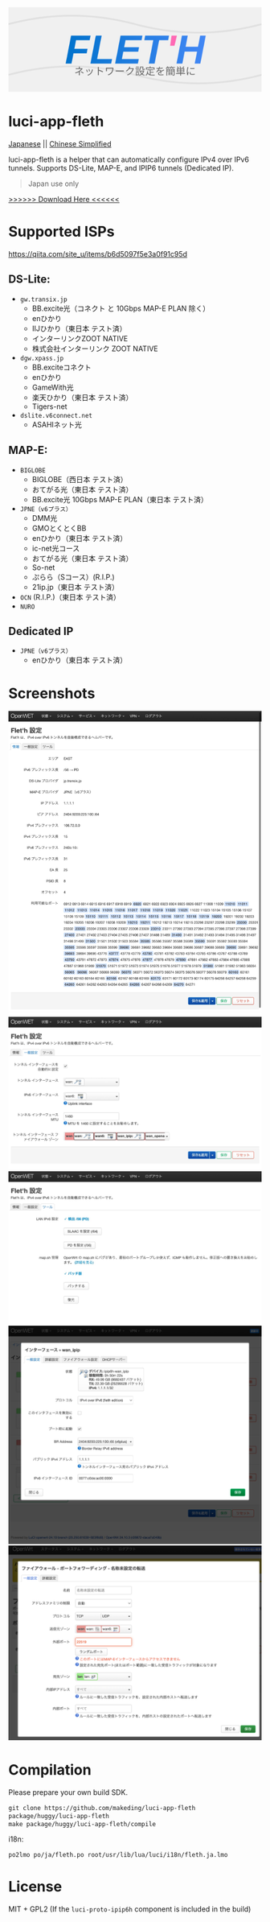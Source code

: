 ![banner](./logo/fleth-banner.svg)
# luci-app-fleth
[Japanese](./readme.md) || [Chinese Simplified](./readme-zhs.md)

luci-app-fleth is a helper that can automatically configure IPv4 over IPv6 tunnels. Supports DS-Lite, MAP-E, and IPIP6 tunnels (Dedicated IP).

> Japan use only

[>>>>>> Download Here <<<<<<](https://github.com/makeding/luci-app-fleth/releases)
# Supported ISPs
https://qiita.com/site_u/items/b6d5097f5e3a0f91c95d  

## DS-Lite:
- `gw.transix.jp`
    - BB.excite光（コネクト と 10Gbps MAP-E PLAN 除く）
    - enひかり
    - IIJひかり（東日本 テスト済）
    - インターリンクZOOT NATIVE
    - 株式会社インターリンク ZOOT NATIVE
- `dgw.xpass.jp`
    - BB.exciteコネクト
    - enひかり
    - GameWith光
    - 楽天ひかり（東日本 テスト済）
    - Tigers-net
- `dslite.v6connect.net`
    - ASAHIネット光
## MAP-E:
- `BIGLOBE`
  - BIGLOBE（西日本 テスト済）
  - おてがる光（東日本 テスト済）
  - BB.excite光 10Gbps MAP-E PLAN（東日本 テスト済）
- `JPNE（v6プラス）`
    - DMM光
    - GMOとくとくBB
    - enひかり（東日本 テスト済）
    - ic-net光コース
    - おてがる光（東日本 テスト済）
    - So-net
    - ぷらら（Sコース）(R.I.P.)
    - 21ip.jp（東日本 テスト済）
- `OCN` (R.I.P.)（東日本 テスト済）
- `NURO`

## Dedicated IP
- `JPNE（v6プラス）`
  - enひかり（東日本 テスト済）

# Screenshots
![information](./screenshots/luci-information-3.jpeg)  
![configuration](./screenshots/luci-configuration-3.jpeg)  
![tools](./screenshots/luci-tools-1.jpeg)  
![luci-proto-ipip6h](./screenshots/luci-proto-ipip6h.jpeg)  
![firewall-port-forward-hook-1](./screenshots/firewall-port-forward-hook-1.png)

# Compilation
Please prepare your own build SDK.

```
git clone https://github.com/makeding/luci-app-fleth package/huggy/luci-app-fleth
make package/huggy/luci-app-fleth/compile
```

i18n:
```
po2lmo po/ja/fleth.po root/usr/lib/lua/luci/i18n/fleth.ja.lmo
```
# License
MIT + GPL2 (If the `luci-proto-ipip6h` component is included in the build)